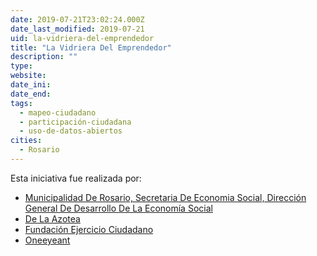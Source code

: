 ```yaml
---
date: 2019-07-21T23:02:24.000Z
date_last_modified: 2019-07-21
uid: la-vidriera-del-emprendedor
title: "La Vidriera Del Emprendedor"
description: ""
type: 
website: 
date_ini: 
date_end: 
tags:
  - mapeo-ciudadano
  - participación-ciudadana
  - uso-de-datos-abiertos
cities: 
  - Rosario
---
```


Esta iniciativa fue realizada por:

- [Municipalidad De Rosario, Secretaria De Economia Social, Dirección General De Desarrollo De La Economía Social](/i/municipalidad-de-rosario-secretaria-de-economia-social-direccion-general-de-desarrollo-de-la-economia-social.html)
- [De La Azotea](/i/de-la-azotea.html)
- [Fundación Ejercicio Ciudadano](/i/fundacion-ejercicio-ciudadano.html)
- [Oneeyeant](/i/oneeyeant.html)

